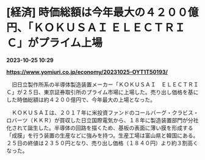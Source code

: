 # [経済] 時価総額は今年最大の４２００億円、「ＫＯＫＵＳＡＩ ＥＬＥＣＴＲＩＣ」がプライム上場

**2023-10-25 10:29**

**https://www.yomiuri.co.jp/economy/20231025-OYT1T50193/**

　旧日立製作所系の半導体製造装置メーカー「ＫＯＫＵＳＡＩ　ＥＬＥＣＴＲＩＣ」が２５日、東京証券取引所のプライム市場に上場した。売り出し価格を基にした時価総額は約４２００億円で、今年最大の上場となった。

　ＫＯＫＵＳＡＩは、２０１７年に米投資ファンドのコールバーグ・クラビス・ロバーツ（ＫＫＲ）が買収した日立国際電気から、１８年に製造装置部門が分社化されて誕生した。半導体の回路を描くため、基板の表面に薄い膜を形成する「成膜」を行う装置の生産などに強みを持つ。生産工場は富山県と韓国にある。２５日の終値は２３５０円となり、売り出し価格（１８４０円）より約３割高くなった。